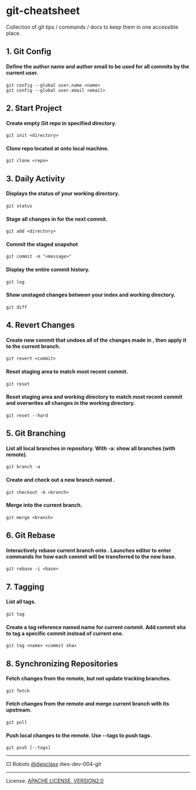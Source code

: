 # git-cheatsheet
Collection of git tips / commands / docs to keep them in one accessible place.

## 1. Git Config
#### Define the author name and author email to be used for all commits by the current user.
```
git config --global user.name <name>
git config --global user.email <email>
```

## 2. Start Project
#### Create empty Git repo in specified directory.
```
git init <directory>
```
#### Clone repo located at <repo> onto local machine.
```
git clone <repo>
```

## 3. Daily Activity
#### Displays the status of your working directory.
```
git status
```
#### Stage all changes in <directory> for the next commit.
```
git add <directory>
```
#### Commit the staged snapshot
```
git commit -m "<message>"
```
#### Display the entire commit history.
```
git log
```
#### Show unstaged changes between your index and working directory.
```
git diff
```


## 4. Revert Changes
#### Create new commit that undoes all of the changes made in <commit>, then apply it to the current branch.
```
git revert <commit>
```
#### Reset staging area to match most recent commit.
```
git reset 
```
#### Reset staging area and working directory to match most recent commit and overwrites all changes in the working directory.
```
git reset --hard
```

## 5. Git Branching
#### List all local branches in repository. With -a: show all branches (with remote).
```
git branch -a
```
#### Create and check out a new branch named <branch>.
```
git checkout -b <branch>
```
#### Merge <branch> into the current branch.
```
git merge <branch>
```

## 6. Git Rebase
#### Interactively rebase current branch onto <base>. Launches editor to enter commands for how each commit will be transferred to the new base.
```
git rebase -i <base>
```

## 7. Tagging
#### List all tags.
```
git tag
```
#### Create a tag reference named name for current commit. Add commit sha to tag a specific commit instead of current one.
```
git tag <name> <commit sha>
```

## 8. Synchronizing Repositories
#### Fetch changes from the remote, but not update tracking branches.
```
git fetch
```
#### Fetch changes from the remote and merge current branch with its upstream.
```
git pull
```
#### Push local changes to the remote. Use --tags to push tags.
```
git push [--tags]
```

---
CI Robots
[@dwsclass](https://github.com/dwsclass) dws-dev-004-git
  
---
License: [APACHE LICENSE, VERSION2.0](https://www.apache.org/licenses/LICENSE-2.0)
